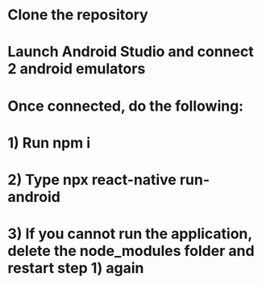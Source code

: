 # Clone the repository
# Launch Android Studio and connect 2 android emulators
# Once connected, do the following:
#   1) Run npm i
#   2) Type npx react-native run-android
#   3) If you cannot run the application, delete the node_modules folder and restart step 1) again
